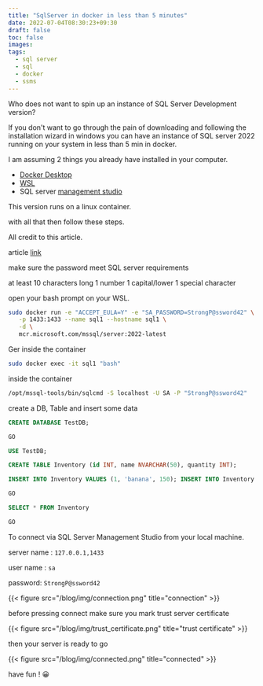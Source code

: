 ```yaml
---
title: "SqlServer in docker in less than 5 minutes"
date: 2022-07-04T08:30:23+09:30
draft: false
toc: false
images:
tags:
  - sql server
  - sql
  - docker
  - ssms
---
```


Who does not want to spin up an instance of SQL Server Development version?

If you don't want to go through the pain of downloading and following the installation wizard in windows you can have an instance of SQL server 2022 running on your system in less than 5 min in docker.

I am assuming 2 things you already have installed in your computer.

- [Docker Desktop](https://docs.docker.com/desktop/windows/wsl/)
- [WSL](https://docs.microsoft.com/en-us/windows/wsl/install)
- SQL server [management studio](https://docs.microsoft.com/en-us/sql/ssms/download-sql-server-management-studio-ssms?view=sql-server-ver16)

This version runs on a linux container.

with all that then follow these steps.

All credit to this article.

article [link](https://docs.microsoft.com/en-us/sql/linux/quickstart-install-connect-docker?view=sql-server-ver16&pivots=cs1-bash)

make sure the password meet SQL server requirements

at least 10 characters long
1 number
1 capital/lower
1 special character

open your bash prompt on your WSL.

```bash
sudo docker run -e "ACCEPT_EULA=Y" -e "SA_PASSWORD=StrongP@ssword42" \
   -p 1433:1433 --name sql1 --hostname sql1 \
   -d \
   mcr.microsoft.com/mssql/server:2022-latest
```

Ger inside the container

```bash
sudo docker exec -it sql1 "bash"
```

inside the container

```bash
/opt/mssql-tools/bin/sqlcmd -S localhost -U SA -P "StrongP@ssword42"
```

create a DB, Table and insert some data

```sql
CREATE DATABASE TestDB;

GO
```

```sql
USE TestDB;

CREATE TABLE Inventory (id INT, name NVARCHAR(50), quantity INT);

INSERT INTO Inventory VALUES (1, 'banana', 150); INSERT INTO Inventory VALUES (2, 'orange', 154);

GO
```

```sql
SELECT * FROM Inventory

GO
```

To connect via SQL Server Management Studio from your local machine.

server name : `127.0.0.1,1433`

user name : `sa`

password: `StrongP@ssword42`

{{< figure src="/blog/img/connection.png" title="connection" >}}

before pressing connect make sure you mark trust server certificate

{{< figure src="/blog/img/trust_certificate.png" title="trust certificate" >}}

then your server is ready to go

{{< figure src="/blog/img/connected.png" title="connected" >}}

have fun ! 😀
